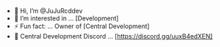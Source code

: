 - 👋 Hi, I’m @JuJuRcddev
- 👀 I’m interested in ... [Development]
- ⚡ Fun fact: ... Owner of [Central Development]
- 💌 Central Development Discord ... [https://discord.gg/uuxB4edXEN]

<!---
JuJuRcddev/JuJuRcddev is a ✨ special ✨ repository because its `README.md` (this file) appears on your GitHub profile.
You can click the Preview link to take a look at your changes.
--->
